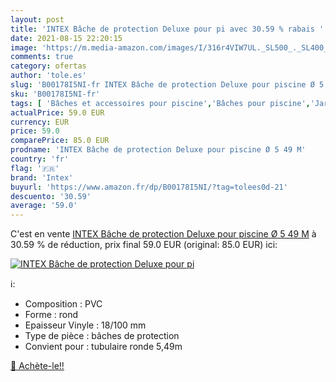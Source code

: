 ```yaml
---
layout: post
title: 'INTEX Bâche de protection Deluxe pour pi avec 30.59 % rabais '
date: 2021-08-15 22:20:15
image: 'https://m.media-amazon.com/images/I/316r4VIW7UL._SL500_._SL400_.jpg'
comments: true
category: ofertas
author: 'tole.es'
slug: 'B00178I5NI-fr INTEX Bâche de protection Deluxe pour piscine Ø 5 49 M'
sku: 'B00178I5NI-fr'
tags: [ 'Bâches et accessoires pour piscine','Bâches pour piscine','Jardin','Piscines, spas et accessoires','intex', ]
actualPrice: 59.0 EUR
currency: EUR
price: 59.0
comparePrice: 85.0 EUR
prodname: 'INTEX Bâche de protection Deluxe pour piscine Ø 5 49 M'
country: 'fr'
flag: '🇫🇷'
brand: 'Intex'
buyurl: 'https://www.amazon.fr/dp/B00178I5NI/?tag=tolees0d-21'
descuento: '30.59'
average: '59.0'
---
```


C'est en vente [INTEX Bâche de protection Deluxe pour piscine Ø 5 49 M](https://www.amazon.fr/dp/B00178I5NI/?tag=tolees0d-21)  à  30.59 % de réduction, prix final  59.0 EUR (original: 85.0 EUR) ici:

[![INTEX Bâche de protection Deluxe pour pi](https://m.media-amazon.com/images/I/316r4VIW7UL._SL500_._SL400_.jpg)](https://www.amazon.fr/dp/B00178I5NI/?tag=tolees0d-21)

ℹ️:

- Composition : PVC
- Forme : rond
- Epaisseur Vinyle : 18/100 mm
- Type de pièce : bâches de protection
- Convient pour : tubulaire ronde 5,49m

[🛒 Achète-le!!](https://www.amazon.fr/dp/B00178I5NI/?tag=tolees0d-21)
